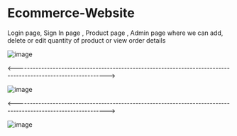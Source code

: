 # Ecommerce-Website
Login page, Sign In page , Product page , Admin page where we can add, delete or edit
quantity of product or view order details

![image](https://user-images.githubusercontent.com/76749854/174441842-992d32a7-60a9-41b8-87b4-1f2522f2e482.png)


<-------------------------------------------------------------------------------------------------------------->

![image](https://user-images.githubusercontent.com/76749854/174441867-d9614ba6-1864-4a0b-9a5f-5ca831e764b4.png)

<-------------------------------------------------------------------------------------------------------------->


![image](https://user-images.githubusercontent.com/76749854/174441889-8e958fb1-8256-4949-bdc8-647f52980097.png)
